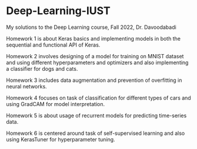 # Deep-Learning-IUST
My solutions to the Deep Learning course, Fall 2022, Dr. Davoodabadi

Homework 1 is about Keras basics and implementing models in both the sequential and functional API of Keras.

Homework 2 involves designing of a model for training on MNIST dataset and using different hyperparameters and optimizers and also implementing a classifier for dogs and cats.

Homework 3 includes data augmentation and prevention of overfitting in neural networks.

Homework 4 focuses on task of classification for different types of cars and using GradCAM for model interpretation.

Homework 5 is about usage of recurrent models for predicting time-series data.

Homework 6 is centered around task of self-supervised learning and also using KerasTuner for hyperparameter tuning.
